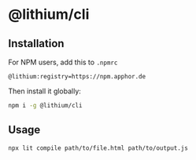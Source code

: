 # @lithium/cli

## Installation

For NPM users, add this to `.npmrc`

```text
@lithium:registry=https://npm.apphor.de
```

Then install it globally:

```sh
npm i -g @lithium/cli
```

## Usage

```sh
npx lit compile path/to/file.html path/to/output.js

```
